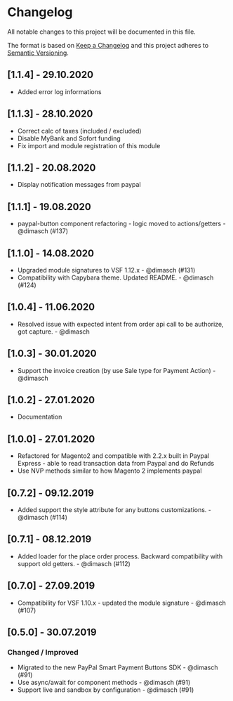 # Changelog

All notable changes to this project will be documented in this file.

The format is based on [Keep a Changelog](https://keepachangelog.com/en/1.0.0/)
and this project adheres to [Semantic Versioning](https://semver.org/spec/v2.0.0.html).

## [1.1.4] - 29.10.2020

- Added error log informations

## [1.1.3] - 28.10.2020

- Correct calc of taxes (included / excluded)
- Disable MyBank and Sofort funding
- Fix import and module registration of this module

## [1.1.2] - 20.08.2020

- Display notification messages from paypal

## [1.1.1] - 19.08.2020

- paypal-button component refactoring - logic moved to actions/getters - @dimasch (#137)

## [1.1.0] - 14.08.2020

- Upgraded module signatures to VSF 1.12.x - @dimasch (#131)
- Compatibility with Capybara theme. Updated README. - @dimasch (#124)

## [1.0.4] - 11.06.2020

- Resolved issue with expected intent from order api call to be authorize, got capture. - @dimasch

## [1.0.3] - 30.01.2020

- Support the invoice creation (by use Sale type for Payment Action) - @dimasch

## [1.0.2] - 27.01.2020

- Documentation

## [1.0.0] - 27.01.2020

- Refactored for Magento2 and compatible with 2.2.x built in Paypal Express - able to read transaction data from Paypal and do Refunds
- Use NVP methods similar to how Magento 2 implements paypal

## [0.7.2] - 09.12.2019
- Added support the style attribute for any buttons customizations. - @dimasch (#114)

## [0.7.1] - 08.12.2019
- Added loader for the place order process. Backward compatibility with support old getters. - @dimasch (#112)

## [0.7.0] - 27.09.2019
- Compatibility for VSF 1.10.x - updated the module signature - @dimasch (#107)

## [0.5.0] - 30.07.2019

### Changed / Improved

- Migrated to the new PayPal Smart Payment Buttons SDK  - @dimasch (#91)
- Use async/await for component methods - @dimasch (#91)
- Support live and sandbox by configuration - @dimasch (#91)

